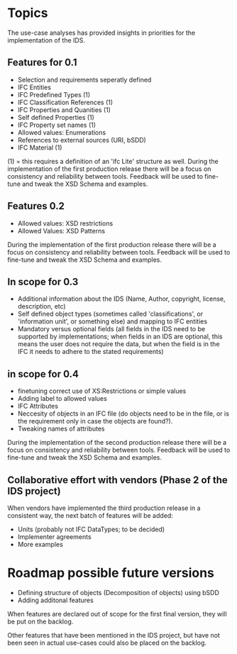 # Topics

The use-case analyses has provided insights in priorities for the implementation of the IDS.	

## Features for 0.1

 * Selection and requirements seperatly defined
 * IFC Entities
 * IFC Predefined Types (1)
 * IFC Classification References (1)
 * IFC Properties and Quanities (1)
 * Self defined Properties (1)
 * IFC Property set names (1)
 * Allowed values: Enumerations
 * References to external sources (URI, bSDD)
 * IFC Material (1)

(1) = this requires a definition of an 'ifc Lite' structure as well.
During the implementation of the first production release there will be a focus on consistency and reliability between tools.
Feedback will be used to fine-tune and tweak the XSD Schema and examples.

## Features 0.2

 * Allowed values: XSD restrictions
 * Allowed Values: XSD Patterns
 
During the implementation of the first production release there will be a focus on consistency and reliability between tools.
Feedback will be used to fine-tune and tweak the XSD Schema and examples.

## In scope for 0.3 

 * Additional information about the IDS (Name, Author, copyright, license, description, etc)
 * Self defined object types (sometimes called 'classifications', or 'information unit', or something else) and mapping to IFC entities
 * Mandatory versus optional fields (all fields in the IDS need to be supported by implementations; when fields in an IDS are optional, this means the user does not require the data, but when the field is in the IFC it needs to adhere to the stated requirements)
 
## in scope for 0.4
 
 * finetuning correct use of XS:Restrictions or simple values
 * Adding label to allowed values 
 * IFC Attributes
 * Neccesity of objects in an IFC file (do objects need to be in the file, or is the requirement only in case the objects are found?).
 * Tweaking names of attributes

During the implementation of the second production release there will be a focus on consistency and reliability between tools.
Feedback will be used to fine-tune and tweak the XSD Schema and examples.

## Collaborative effort with vendors (Phase 2 of the IDS project)

When vendors have implemented the third production release in a consistent way, the next batch of features will be added:

 * Units (probably not IFC DataTypes; to be decided)
 * Implementer agreements
 * More examples
 
# Roadmap possible future versions

 * Defining structure of objects (Decomposition of objects) using bSDD
 * Adding additonal features

When features are declared out of scope for the first final version, they will be put on the backlog.

Other features that have been mentioned in the IDS project, but have not been seen in actual use-cases could also be placed on the backlog.
